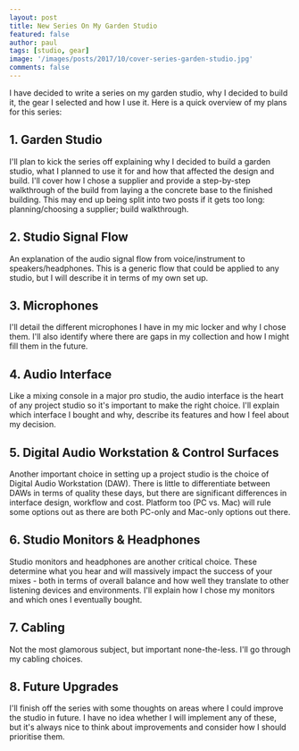 ```yaml
---
layout: post
title: New Series On My Garden Studio
featured: false
author: paul
tags: [studio, gear]
image: '/images/posts/2017/10/cover-series-garden-studio.jpg'
comments: false
---
```


I have decided to write a series on my garden studio, why I decided to build it, the gear I selected and how I use it. Here is a quick overview of my plans for this series:

## 1. Garden Studio

I'll plan to kick the series off explaining why I decided to build a garden studio, what I planned to use it for and how that affected the design and build. I'll cover how I chose a supplier and provide a step-by-step walkthrough of the build from laying a the concrete base to the finished building. This may end up being split into two posts if it gets too long: planning/choosing a supplier; build walkthrough.

## 2. Studio Signal Flow

An explanation of the audio signal flow from voice/instrument to speakers/headphones. This is a generic flow that could be applied to any studio, but I will describe it in terms of my own set up.

## 3. Microphones

I'll detail the different microphones I have in my mic locker and why I chose them. I'll also identify where there are gaps in my collection and how I might fill them in the future.

## 4. Audio Interface

Like a mixing console in a major pro studio, the audio interface is the heart of any project studio so it's important to make the right choice. I'll explain which interface I bought and why, describe its features and how I feel about my decision.

## 5. Digital Audio Workstation & Control Surfaces

Another important choice in setting up a project studio is the choice of Digital Audio Workstation (DAW). There is little to differentiate between DAWs in terms of quality these days, but there are significant differences in interface design, workflow and cost. Platform too (PC vs. Mac) will rule some options out as there are both PC-only and Mac-only options out there.  

## 6. Studio Monitors & Headphones

Studio monitors and headphones are another critical choice. These determine what you hear and will massively impact the success of your mixes - both in terms of overall balance and how well they translate to other listening devices and environments. I'll explain how I chose my monitors and which ones I eventually bought. 

## 7. Cabling

Not the most glamorous subject, but important none-the-less. I'll go through my cabling choices.

## 8. Future Upgrades

I'll finish off the series with some thoughts on areas where I could improve the studio in future. I have no idea whether I will implement any of these, but it's always nice to think about improvements and consider how I should prioritise them.


